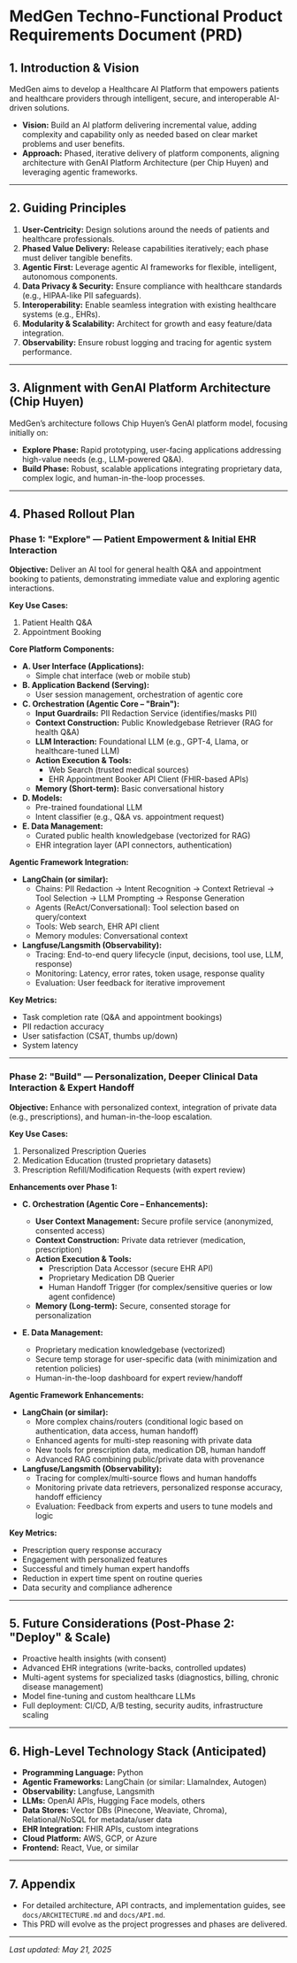 # MedGen Techno-Functional Product Requirements Document (PRD)

## 1. Introduction & Vision

MedGen aims to develop a Healthcare AI Platform that empowers patients and healthcare providers through intelligent, secure, and interoperable AI-driven solutions.

- **Vision:** Build an AI platform delivering incremental value, adding complexity and capability only as needed based on clear market problems and user benefits.
- **Approach:** Phased, iterative delivery of platform components, aligning architecture with GenAI Platform Architecture (per Chip Huyen) and leveraging agentic frameworks.

---

## 2. Guiding Principles

1. **User-Centricity:** Design solutions around the needs of patients and healthcare professionals.
2. **Phased Value Delivery:** Release capabilities iteratively; each phase must deliver tangible benefits.
3. **Agentic First:** Leverage agentic AI frameworks for flexible, intelligent, autonomous components.
4. **Data Privacy & Security:** Ensure compliance with healthcare standards (e.g., HIPAA-like PII safeguards).
5. **Interoperability:** Enable seamless integration with existing healthcare systems (e.g., EHRs).
6. **Modularity & Scalability:** Architect for growth and easy feature/data integration.
7. **Observability:** Ensure robust logging and tracing for agentic system performance.

---

## 3. Alignment with GenAI Platform Architecture (Chip Huyen)

MedGen’s architecture follows Chip Huyen’s GenAI platform model, focusing initially on:

- **Explore Phase:** Rapid prototyping, user-facing applications addressing high-value needs (e.g., LLM-powered Q&A).
- **Build Phase:** Robust, scalable applications integrating proprietary data, complex logic, and human-in-the-loop processes.

---

## 4. Phased Rollout Plan

### Phase 1: "Explore" — Patient Empowerment & Initial EHR Interaction

**Objective:** Deliver an AI tool for general health Q&A and appointment booking to patients, demonstrating immediate value and exploring agentic interactions.

**Key Use Cases:**
1. Patient Health Q&A
2. Appointment Booking

**Core Platform Components:**
- **A. User Interface (Applications):**
  - Simple chat interface (web or mobile stub)
- **B. Application Backend (Serving):**
  - User session management, orchestration of agentic core
- **C. Orchestration (Agentic Core – "Brain"):**
  - **Input Guardrails:** PII Redaction Service (identifies/masks PII)
  - **Context Construction:** Public Knowledgebase Retriever (RAG for health Q&A)
  - **LLM Interaction:** Foundational LLM (e.g., GPT-4, Llama, or healthcare-tuned LLM)
  - **Action Execution & Tools:**
    - Web Search (trusted medical sources)
    - EHR Appointment Booker API Client (FHIR-based APIs)
  - **Memory (Short-term):** Basic conversational history
- **D. Models:**
  - Pre-trained foundational LLM
  - Intent classifier (e.g., Q&A vs. appointment request)
- **E. Data Management:**
  - Curated public health knowledgebase (vectorized for RAG)
  - EHR integration layer (API connectors, authentication)

**Agentic Framework Integration:**
- **LangChain (or similar):**
  - Chains: PII Redaction → Intent Recognition → Context Retrieval → Tool Selection → LLM Prompting → Response Generation
  - Agents (ReAct/Conversational): Tool selection based on query/context
  - Tools: Web search, EHR API client
  - Memory modules: Conversational context
- **Langfuse/Langsmith (Observability):**
  - Tracing: End-to-end query lifecycle (input, decisions, tool use, LLM, response)
  - Monitoring: Latency, error rates, token usage, response quality
  - Evaluation: User feedback for iterative improvement

**Key Metrics:**
- Task completion rate (Q&A and appointment bookings)
- PII redaction accuracy
- User satisfaction (CSAT, thumbs up/down)
- System latency

---

### Phase 2: "Build" — Personalization, Deeper Clinical Data Interaction & Expert Handoff

**Objective:** Enhance with personalized context, integration of private data (e.g., prescriptions), and human-in-the-loop escalation.

**Key Use Cases:**
1. Personalized Prescription Queries
2. Medication Education (trusted proprietary datasets)
3. Prescription Refill/Modification Requests (with expert review)

**Enhancements over Phase 1:**

- **C. Orchestration (Agentic Core – Enhancements):**
  - **User Context Management:** Secure profile service (anonymized, consented access)
  - **Context Construction:** Private data retriever (medication, prescription)
  - **Action Execution & Tools:**
    - Prescription Data Accessor (secure EHR API)
    - Proprietary Medication DB Querier
    - Human Handoff Trigger (for complex/sensitive queries or low agent confidence)
  - **Memory (Long-term):** Secure, consented storage for personalization

- **E. Data Management:**
  - Proprietary medication knowledgebase (vectorized)
  - Secure temp storage for user-specific data (with minimization and retention policies)
  - Human-in-the-loop dashboard for expert review/handoff

**Agentic Framework Enhancements:**
- **LangChain (or similar):**
  - More complex chains/routers (conditional logic based on authentication, data access, human handoff)
  - Enhanced agents for multi-step reasoning with private data
  - New tools for prescription data, medication DB, human handoff
  - Advanced RAG combining public/private data with provenance
- **Langfuse/Langsmith (Observability):**
  - Tracing for complex/multi-source flows and human handoffs
  - Monitoring private data retrievers, personalized response accuracy, handoff efficiency
  - Evaluation: Feedback from experts and users to tune models and logic

**Key Metrics:**
- Prescription query response accuracy
- Engagement with personalized features
- Successful and timely human expert handoffs
- Reduction in expert time spent on routine queries
- Data security and compliance adherence

---

## 5. Future Considerations (Post-Phase 2: "Deploy" & Scale)

- Proactive health insights (with consent)
- Advanced EHR integrations (write-backs, controlled updates)
- Multi-agent systems for specialized tasks (diagnostics, billing, chronic disease management)
- Model fine-tuning and custom healthcare LLMs
- Full deployment: CI/CD, A/B testing, security audits, infrastructure scaling

---

## 6. High-Level Technology Stack (Anticipated)

- **Programming Language:** Python
- **Agentic Frameworks:** LangChain (or similar: LlamaIndex, Autogen)
- **Observability:** Langfuse, Langsmith
- **LLMs:** OpenAI APIs, Hugging Face models, others
- **Data Stores:** Vector DBs (Pinecone, Weaviate, Chroma), Relational/NoSQL for metadata/user data
- **EHR Integration:** FHIR APIs, custom integrations
- **Cloud Platform:** AWS, GCP, or Azure
- **Frontend:** React, Vue, or similar

---

## 7. Appendix

- For detailed architecture, API contracts, and implementation guides, see `docs/ARCHITECTURE.md` and `docs/API.md`.
- This PRD will evolve as the project progresses and phases are delivered.

---

*Last updated: May 21, 2025*
